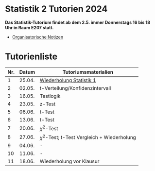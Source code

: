# Statistik 2 Tutorien 2024

**Das Statistik-Tutorium findet ab dem 2.5. immer Donnerstags 16 bis 18 Uhr in Raum E207 statt.**

- [Organisatorische Notizen](0_Orga.md)

# Tutorienliste

| Nr.  | Datum  | Tutoriumsmaterialien                           |
| ---- | ------ | ---------------------------------------------- |
| 1    | 25.04. | [Wiederholung Statistik 1](1_Wiederholung.md)  |
| 2    | 02.05. | t-Verteilung/Konfidenzintervall                |
| 3    | 16.05. | Testlogik                                      |
| 4    | 23.05. | z-Test                                         |
| 5    | 06.06. | t-Test                                         |
| 6    | 13.06. | t-Test                                         |
| 7    | 20.06. | $\chi^2$-Test                                  |
| 8    | 27.06. | $\chi^2$-Test; t-Test Vergleich + Wiederholung |
| 9    | 04.06. | -                                              |
| 10   | 11.06. | -                                              |
| 11   | 18.06. | Wiederholung vor Klausur                       |

